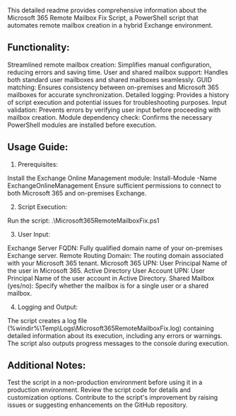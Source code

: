 This detailed readme provides comprehensive information about the Microsoft 365 Remote Mailbox Fix Script, a PowerShell script that automates remote mailbox creation in a hybrid Exchange environment.

## Functionality:

Streamlined remote mailbox creation: Simplifies manual configuration, reducing errors and saving time.
User and shared mailbox support: Handles both standard user mailboxes and shared mailboxes seamlessly.
GUID matching: Ensures consistency between on-premises and Microsoft 365 mailboxes for accurate synchronization.
Detailed logging: Provides a history of script execution and potential issues for troubleshooting purposes.
Input validation: Prevents errors by verifying user input before proceeding with mailbox creation.
Module dependency check: Confirms the necessary PowerShell modules are installed before execution.
## Usage Guide:

1. Prerequisites:

Install the Exchange Online Management module: Install-Module -Name ExchangeOnlineManagement
Ensure sufficient permissions to connect to both Microsoft 365 and on-premises Exchange.

2. Script Execution:

Run the script: .\Microsoft365RemoteMailboxFix.ps1

3. User Input:

Exchange Server FQDN: Fully qualified domain name of your on-premises Exchange server.
Remote Routing Domain: The routing domain associated with your Microsoft 365 tenant.
Microsoft 365 UPN: User Principal Name of the user in Microsoft 365.
Active Directory User Account UPN: User Principal Name of the user account in Active Directory.
Shared Mailbox (yes/no): Specify whether the mailbox is for a single user or a shared mailbox.

4. Logging and Output:

The script creates a log file (%windir%\Temp\Logs\Microsoft365RemoteMailboxFix.log) containing detailed information about its execution, including any errors or warnings.
The script also outputs progress messages to the console during execution.

## Additional Notes:
Test the script in a non-production environment before using it in a production environment.
Review the script code for details and customization options.
Contribute to the script's improvement by raising issues or suggesting enhancements on the GitHub repository.
